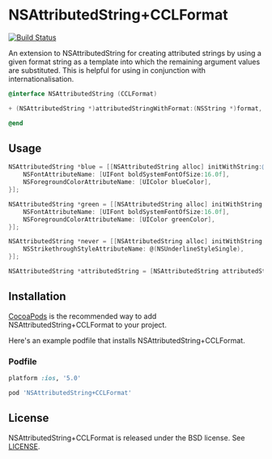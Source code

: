 NSAttributedString+CCLFormat
============================

[![Build Status](https://travis-ci.org/cocodelabs/NSAttributedString+CCLFormat.png?branch=master)](https://travis-ci.org/cocodelabs/NSAttributedString+CCLFormat)

An extension to NSAttributedString for creating attributed strings by using a
given format string as a template into which the remaining argument values are
substituted. This is helpful for using in conjunction with internationalisation.

```objective-c
@interface NSAttributedString (CCLFormat)

+ (NSAttributedString *)attributedStringWithFormat:(NSString *)format, ...;

@end
```

## Usage

```objective-c
NSAttributedString *blue = [[NSAttributedString alloc] initWithString:@"Blue" attributes:@{
    NSFontAttributeName: [UIFont boldSystemFontOfSize:16.0f],
    NSForegroundColorAttributeName: [UIColor blueColor],
}];

NSAttributedString *green = [[NSAttributedString alloc] initWithString:@"Green" attributes:@{
    NSFontAttributeName: [UIFont boldSystemFontOfSize:16.0f],
    NSForegroundColorAttributeName: [UIColor greenColor],
}];

NSAttributedString *never = [[NSAttributedString alloc] initWithString:@"never" attributes:@{
    NSStrikethroughStyleAttributeName: @(NSUnderlineStyleSingle),
}];

NSAttributedString *attributedString = [NSAttributedString attributedStringWithFormat:@"%@ and %@ must %@ be seen", blue, green, never];
```

## Installation

[CocoaPods](http://cocoapods.org) is the recommended way to add
NSAttributedString+CCLFormat to your project.

Here's an example podfile that installs NSAttributedString+CCLFormat.

### Podfile

```ruby
platform :ios, '5.0'

pod 'NSAttributedString+CCLFormat'
```

## License

NSAttributedString+CCLFormat is released under the BSD license. See [LICENSE](LICENSE).

